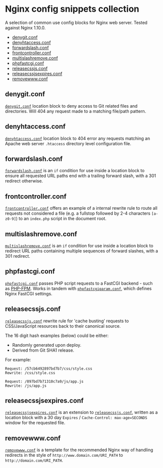 # Nginx config snippets collection
A selection of common use config blocks for Nginx web server. Tested against Nginx 1.10.0.

- [denygit.conf](#denygitconf)
- [denyhtaccess.conf](#denyhtaccessconf)
- [forwardslash.conf](#forwardslashconf)
- [frontcontroller.conf](#frontcontrollerconf)
- [multislashremove.conf](#multislashremoveconf)
- [phpfastcgi.conf](#phpfastcgiconf)
- [releasecssjs.conf](#releasecssjsconf)
- [releasecssjsexpires.conf](#releasecssjsexpiresconf)
- [removewww.conf](#removewwwconf)

## denygit.conf
[`denygit.conf`](conf/denygit.conf) location block to deny access to Git related files and directories. Will 404 any request made to a matching file/path pattern.

## denyhtaccess.conf
[`denyhtaccess.conf`](conf/denyhtaccess.conf) location block to 404 error any requests matching an Apache web server `.htaccess` directory level configuration file.

## forwardslash.conf
[`forwardslash.conf`](conf/forwardslash.conf) is an `if` condition for use inside a location block to ensure all requested URL paths end with a trailing forward slash, with a 301 redirect otherwise.

## frontcontroller.conf
[`frontcontroller.conf`](conf/frontcontroller.conf) offers an example of a internal rewrite rule to route all requests not considered a file (e.g. a fullstop followed by 2-4 characters `[a-z0-9]`) to an `index.php` script in the document root.

## multislashremove.conf
[`multislashremove.conf`](conf/multislashremove.conf) is an `if` condition for use inside a location block to redirect URL paths containing multiple sequences of forward slashes, with a 301 redirect.

## phpfastcgi.conf
[`phpfastcgi.conf`](conf/phpfastcgi.conf) passes PHP script requests to a FastCGI backend - such as [PHP-FPM](http://php.net/manual/en/install.fpm.php). Works in tandem with [`phpfastcgiparam.conf`](conf/phpfastcgiparam.conf), which defines Nginx FastCGI settings.

## releasecssjs.conf
[`releasecssjs.conf`](conf/releasecssjs.conf) rewrite rule for 'cache busting' requests to CSS/JavaScript resources back to their canonical source.

The 16 digit hash examples (below) could be either:
- Randomly generated upon deploy.
- Derived from Git SHA1 release.

For example:
```
Request: /57cb6492897bd7b7/css/style.css
Rewrite: /css/style.css

Request: /897bd7b71310c7a9/js/app.js
Rewrite: /js/app.js
```

## releasecssjsexpires.conf
[`releasecssjsexpires.conf`](conf/releasecssjsexpires.conf) is an extension to [`releasecssjs.conf`](#releasecssjsconf), written as a location block with a 30 day `Expires` / `Cache-Control: max-age=SECONDS` window for the requested file.

## removewww.conf
[`removewww.conf`](conf/removewww.conf) is a template for the recommended Nginx way of handling redirects in the style of `http://www.domain.com/URI_PATH` to `http://domain.com/URI_PATH`.
